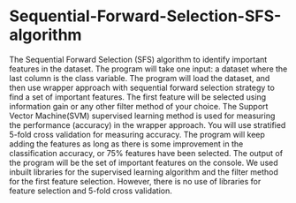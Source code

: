 # Sequential-Forward-Selection-SFS-algorithm
The Sequential Forward Selection (SFS) algorithm to identify important features in the dataset. The program will take one input: a dataset where the last column is the class variable. The program will load the dataset, and then use wrapper approach with sequential forward selection strategy to find a set of important features. The first feature will be selected using information gain or any other filter method of your choice.  The Support Vector Machine(SVM) supervised learning method is used for measuring the performance (accuracy) in the wrapper approach. You will use stratified 5-fold cross validation for measuring accuracy. The program will keep adding the features as long as there is some improvement in the classification accuracy, or 75% features have been selected. The output of the program will be the set of important features on the console. We used inbuilt libraries for the supervised learning algorithm and the filter method for the first feature selection. However, there is no use of  libraries for feature selection and 5-fold cross validation. 
